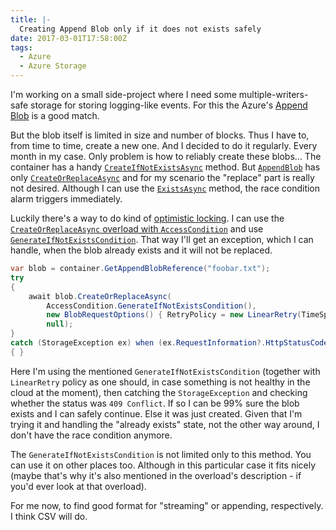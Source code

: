 ```yaml
---
title: |-
  Creating Append Blob only if it does not exists safely
date: 2017-03-01T17:58:00Z
tags:
  - Azure
  - Azure Storage
---
```

I'm working on a small side-project where I need some multiple-writers-safe storage for storing logging-like events. For this the Azure's [Append Blob][1] is a good match.

<!-- excerpt -->

But the blob itself is limited in size and number of blocks. Thus I have to, from time to time, create a new one. And I decided to do it regularly. Every month in my case. Only problem is how to reliably create these blobs... The container has a handy [`CreateIfNotExistsAsync`][2] method. But [`AppendBlob`][3] has only [`CreateOrReplaceAsync`][4] and for my scenario the "replace" part is really not desired. Although I can use the [`ExistsAsync`][5] method, the race condition alarm triggers immediately.

Luckily there's a way to do kind of [optimistic locking][8]. I can use the [`CreateOrReplaceAsync` overload with `AccessCondition`][6] and use [`GenerateIfNotExistsCondition`][7]. That way I'll get an exception, which I can handle, when the blob already exists and it will not be replaced.

```csharp
var blob = container.GetAppendBlobReference("foobar.txt");
try
{
	await blob.CreateOrReplaceAsync(
		AccessCondition.GenerateIfNotExistsCondition(),
		new BlobRequestOptions() { RetryPolicy = new LinearRetry(TimeSpan.FromSeconds(1), 10) },
		null);
}
catch (StorageException ex) when (ex.RequestInformation?.HttpStatusCode == (int)HttpStatusCode.Conflict)
{ }
```

Here I'm using the mentioned `GenerateIfNotExistsCondition` (together with `LinearRetry` policy as one should, in case something is not healthy in the cloud at the moment), then catching the `StorageException` and checking whether the status was `409 Conflict`. If so I can be 99% sure the blob exists and I can safely continue. Else it was just created. Given that I'm trying it and handling the "already exists" state, not the other way around, I don't have the race condition anymore.

The `GenerateIfNotExistsCondition` is not limited only to this method. You can use it on other places too. Although in this particular case it fits nicely (maybe that's why it's also mentioned in the overload's description - if you'd ever look at that overload).

For me now, to find good format for "streaming" or appending, respectively. I think CSV will do.

[1]: https://docs.microsoft.com/en-us/rest/api/storageservices/fileservices/understanding-block-blobs--append-blobs--and-page-blobs
[2]: https://msdn.microsoft.com/en-us/library/dn435311.aspx
[3]: https://msdn.microsoft.com/en-us/library/microsoft.windowsazure.storage.blob.cloudappendblob.aspx
[4]: https://msdn.microsoft.com/en-us/library/mt423069.aspx
[5]: https://msdn.microsoft.com/en-us/library/mt423366.aspx
[6]: https://msdn.microsoft.com/en-us/library/mt423097.aspx
[7]: https://msdn.microsoft.com/en-us/library/microsoft.windowsazure.storage.accesscondition.generateifnotexistscondition.aspx
[8]: https://en.wikipedia.org/wiki/Optimistic_concurrency_control